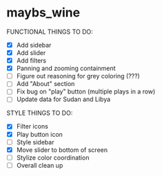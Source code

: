 # maybs_wine

FUNCTIONAL THINGS TO DO:
- [x] Add sidebar
- [x] Add slider
- [x] Add filters
- [x] Panning and zooming containment
- [ ] Figure out reasoning for grey coloring (???)
- [ ] Add "About" section
- [ ] Fix bug on "play" button (multiple plays in a row)
- [ ] Update data for Sudan and Libya

STYLE THINGS TO DO:
- [x] Filter icons
- [x] Play button icon
- [ ] Style sidebar
- [x] Move slider to bottom of screen
- [ ] Stylize color coordination
- [ ] Overall clean up
